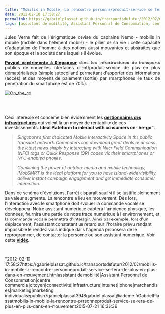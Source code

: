 ```yaml
---
title: "Mobilis in Mobile, La rencontre personne/produit-service se fera de plus en plus en mouvement"
date: 2012-02-10 17:58:27
permalink: https://gabrielplassat.github.io/transportsdufutur/2012/02/mobilis-in-mobile-la-rencontre-personneproduit-service-se-fera-de-plus-en-plus-dans-en-mouvement.html
tags: [assistant de mobilité, Assistant Personnel de Consommation, centre commercial, citoyen, connectivité, Infrastructure, internet, iphone, marchandises, marketing, marketing individualisé]
---
```


<p style="text-align: justify">Jules Verne fait de l'énigmatique devise du capitaine Némo - mobilis in mobile  (mobile dans l'élément mobile) - le pilier de sa vie : cette capacité  d'adaptation de l'homme à des notions aussi mouvantes et abstraites que  son époque et la société dans laquelle il évolue.</p> <p style="text-align: justify"><a href="http://www.auctionbytes.com/cab/cab/abn/y12/m02/i10/s03" target="_blank"><strong>Paypal expérimente à Singapour</strong></a> dans les infrastructures de transports publics de nouvelles interfaces client/produit-service de plus en plus dématérialisées (simple autocollant) permettant d'apporter des informations (accès) et des moyens de paiement (sortie) par smartphones (le taux de pénétration du smartphone est de 70%).</p> <p style="text-align: justify"><a href="https://gabrielplassat.github.io/transportsdufutur/wp-content/uploads/sites/6/old/6a0120a66d2ad4970b01630124e0c0970d-800wi.jpg" rel="lightbox"><img alt="On_the_go" class="asset  asset-image at-xid-6a0120a66d2ad4970b01630124e0c0970d" src="/wp-content/uploads/sites/6/old/6a0120a66d2ad4970b01630124e0c0970d-500wi.jpg" style="margin-left: auto;margin-right: auto" title="On_the_go" /></a></p> <p style="text-align: justify"> </p>   <!--more-->  <br />Ceci intéresse et concerne bien évidemment les <a href="http://www.smrtmedia.com.sg/enews/issue13/index.html" target="_blank"><strong>gestionnaires des infrastructures</strong></a> qui voient là un moyen de rentabilité de ces investissements. <strong>Ideal Plateform to interact with consumers on-the-go"</strong>. <blockquote> <p style=""text-align: justify""><em>Singapore’s first dedicated Mobile Interactivity  Space in the public transport network. Commuters can download great  deals or access the latest news simply by interacting with Near Field  Communication (NFC) tags or Quick Response (QR) codes via their  smartphones or NFC-enabled phones. </em></p> <p style=""text-align: justify""><em>Combining the power of outdoor media and  mobile technology, iMobSMRT is the ideal platform for you to have  island-wide visibility, deliver instant campaign engagement and get  immediate consumer interaction.</em></p> </blockquote> <p style=""text-align: justify"">Dans ce schéma d'évolutions, l'arrêt disparaît sauf si il se justifie pleinement sa valeur augmente. La rencontre a lieu en mouvement. Dès lors, l'interaction avec le smartphone doit évoluer la commande vocale se développera. Notre assistant numérique captera l'ambience physique, les données, fournira une partie de notre trace numérique à l'environnement, et la commande vocale permettra d'interagir. Ainsi par exemple, lors d'un déplacement, l'assistant constatant un retard sur l'horaire prévu rendant impossible le rendez vous indiqué dans l'agenda proposera de le reprogrammer, de contacter la personne ou son assistant numérique. Voir cette <a href=""http://youtu.be/Qy-Tikr8hmo?t=2m31s"" target=""_blank""><strong>vidéo</strong></a>.</p> <p> </p>"2012-02-10 17:58:27https://gabrielplassat.github.io/transportsdufutur/2012/02/mobilis-in-mobile-la-rencontre-personneproduit-service-se-fera-de-plus-en-plus-dans-en-mouvement.htmlassistant de mobilité|Assistant Personnel de Consommation|centre commercial|citoyen|connectivité|Infrastructure|internet|iphone|marchandises|marketing|marketing individualisépublish7gabrielplassat3948gabriel.plassat@ademe.frGabrielPlassatmobilis-in-mobile-la-rencontre-personneproduit-service-se-fera-de-plus-en-plus-dans-en-mouvement2015-07-21 16:36:36
